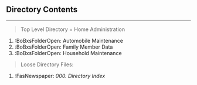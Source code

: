 ## Directory Contents 
---
>Top Level Directory = Home Administration 

1. :BoBxsFolderOpen: Automobile Maintenance 
2. :BoBxsFolderOpen: Family Member Data
3. :BoBxsFolderOpen: Household Maintenance 


> Loose Directory Files:

1. :FasNewspaper: *000. Directory Index*


